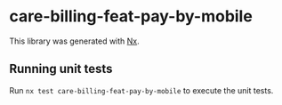 # care-billing-feat-pay-by-mobile

This library was generated with [Nx](https://nx.dev).

## Running unit tests

Run `nx test care-billing-feat-pay-by-mobile` to execute the unit tests.
